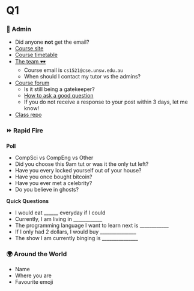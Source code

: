 Q1
=======================================

### 🎉 Admin

- Did anyone **not** get the email?
- [Course site](https://cgi.cse.unsw.edu.au/~cs1521/22T1)
- [Course timetable](https://cgi.cse.unsw.edu.au/~cs1521/22T1/timetable)
- [The team 🕶️](https://cgi.cse.unsw.edu.au/~cs1521/22T1/team/)
    - Course email is `cs1521@cse.unsw.edu.au`
    - When should I contact my tutor vs the admins?
- [Course forum](https://edstem.org/au/courses/7762/discussion)
    - Is it still being a gatekeeper?
    - [How to ask a good question](http://www.catb.org/~esr/faqs/smart-questions.html)
    - If you do not receive a response to your post within 3 days, let me know!
- [Class repo](https://github.com/cameronbourke/comp1521-22t1-h09b)

### ⏩ Rapid Fire 

**Poll**
- CompSci vs CompEng vs Other
- Did you choose this 9am tut or was it the only tut left?
- Have you every locked yourself out of your house?
- Have you once bought bitcoin?
- Have you ever met a celebrity?
- Do you believe in ghosts?

**Quick Questions**
- I would eat ______ everyday if I could
- Currently, I am living in ____________
- The programming language I want to learn next is ____________
- If I only had 2 dollars, I would buy _______________
- The show I am currently binging is _______________

### 🌍 Around the World
- Name
- Where you are
- Favourite emoji